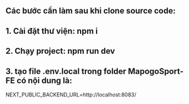 ## Các bước cần làm sau khi clone source code:
## 1. Cài đặt thư viện: npm i
## 2. Chạy project: npm run dev   
## 3. tạo file .env.local trong folder MapogoSport-FE có nội dung là:
NEXT_PUBLIC_BACKEND_URL=http://localhost:8083/

